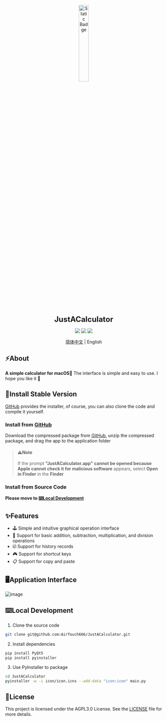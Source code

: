 <p align="center">
  <img src="https://airpicture.pages.dev/file/f3830462cf36972feb846.png" alt="Static Badge" width="25%;" />
</p>
<p align="center">
  <b style="font-size: 24px;">JustACalculator</b>
</p>													             

<p align="center">
  <img src="https://img.shields.io/badge/language-Python-light" />
  <img src="https://img.shields.io/badge/IDE-Pycharm-light" />
  <img src="https://img.shields.io/badge/licence-AGPL3.0-orange" />
</p>

<p align="center">
  <a href="https://github.com/AirTouch666/JustACalculator/blob/main/README.md">简体中文</a> | English
</p>

## ⚡️About

**A simple calculator for macOS🎉** The interface is simple and easy to use. I hope you like it 👻

## 💽Install Stable Version

[GitHub](https://github.com/AirTouch666/JustACalculator/releases) provides the installer, of course, you can also clone the code and compile it yourself.

### Install from [GitHub](https://github.com/AirTouch666/JustACalculator/releases)

Download the compressed package from [GitHub](https://github.com/AirTouch666/JustACalculator/releases), unzip the compressed package, and drag the app to the application folder

>#### ⚠️Note
>If the prompt **"JustACalculator.app" cannot be opened because Apple cannot check it for malicious software** appears, select **Open in Finder** in the **Finder**
### Install from Source Code
**Please move to [⌨️Local Development](#⌨️-Local-Development)**

## ✨Features
- 🕹 Simple and intuitive graphical operation interface
- 🦄 Support for basic addition, subtraction, multiplication, and division operations
- ☑️ Support for history records
- 🎮 Support for shortcut keys
- 📋 Support for copy and paste
  
## 🖥Application Interface
![image](https://touchware.us.kg/%E6%9C%BA%E5%9C%BA%E6%8E%A8%E8%8D%90-%E9%AD%94%E6%88%92%E6%9C%BA%E5%9C%BA/justac.png)

## ⌨️Local Development

1. Clone the source code
```bash
git clone git@github.com:AirTouch666/JustACalculator.git
```
2. Install dependencies
```bash
pip install PyQt5
pip install pyinstaller
```
3. Use PyInstaller to package
```bash 
cd JustACalculator
pyinstaller -w -i icon/icon.icns --add-data "icon:icon" main.py
``` 

## 📜License
This project is licensed under the AGPL3.0 License. See the [LICENSE](https://github.com/AirTouch666/JustACalculator/blob/main/LICENSE) file for more details.
